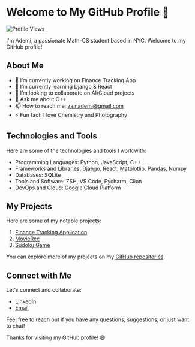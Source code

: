 # Welcome to My GitHub Profile 👋

![Profile Views](https://komarev.com/ghpvc/?username=your-username&color=green)

I'm Ademi, a passionate Math-CS student based in NYC. Welcome to my GitHub profile!

## About Me

- 🔭 I’m currently working on Finance Tracking App
- 🌱 I’m currently learning Django & React
- 👯 I’m looking to collaborate on AI/Cloud projects
- 💬 Ask me about C++
- 📫 How to reach me: zainademi@gmail.com
- ⚡ Fun fact: I love Chemistry and Photography

## Technologies and Tools

Here are some of the technologies and tools I work with:

- Programming Languages: Python, JavaScript, C++
- Frameworks and Libraries: Django, React, Matplotlib, Pandas, Numpy
- Databases: SQLite
- Tools and Software: ZSH, VS Code, Pycharm, Clion
- DevOps and Cloud: Google Cloud Platform

## My Projects

Here are some of my notable projects:

1. [Finance Tracking Application](link-to-repo)
2. [MovieRec](link-to-repo)
3. [Sudoku Game](https://github.com/ademizain/sudoku)

You can explore more of my projects on my [GitHub repositories](https://github.com/ademizain).

## Connect with Me

Let's connect and collaborate:

- [LinkedIn](https://www.linkedin.com/in/ademi-zain)
- [Email](mailto:zainademi@gmail.com)

Feel free to reach out if you have any questions, suggestions, or just want to chat!

Thanks for visiting my GitHub profile! 😄

